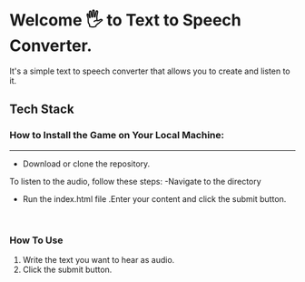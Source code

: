 # Welcome 🖐 to Text to Speech Converter.
It's a simple text to speech converter that allows you to create and listen to it.



## Tech Stack<br>

### How to Install the Game on Your Local Machine:

---

- Download or clone the repository.


To listen to the audio, follow these steps:
-Navigate to the directory 
- Run the index.html file .Enter your content and click the submit button.


<br>

### How To Use 
1. Write the text you want to hear as audio.
2. Click the submit button.



